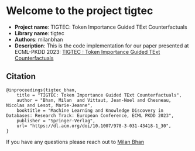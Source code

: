 # Welcome to the project tigtec

- **Project name**: TIGTEC: Token Importance Guided TExt Counterfactuals
- **Library name**: tigtec
- **Authors**: milanbhan
- **Description**: This is the code implementation for our paper presented at ECML-PKDD 2023:
  [TIGTEC : Token Importance Guided TExt Counterfactuals](https://dl.acm.org/doi/10.1007/978-3-031-43418-1_30)

## Citation
```
@inproceedings{tigtec_bhan,
    title = "TIGTEC: Token Importance Guided TExt Counterfactuals",
    author = "Bhan, Milan  and Vittaut, Jean-Noel and Chesneau, Nicolas and Lesot, Marie-Jeanne",
    booktitle = "Machine Learning and Knowledge Discovery in Databases: Research Track: European Conference, ECML PKDD 2023",
    publisher = "Springer-Verlag",
    url= "https://dl.acm.org/doi/10.1007/978-3-031-43418-1_30",
}
```

If you have any questions please reach out to  [Milan Bhan](mailto:milan.bhan@ekimetrics.com)





